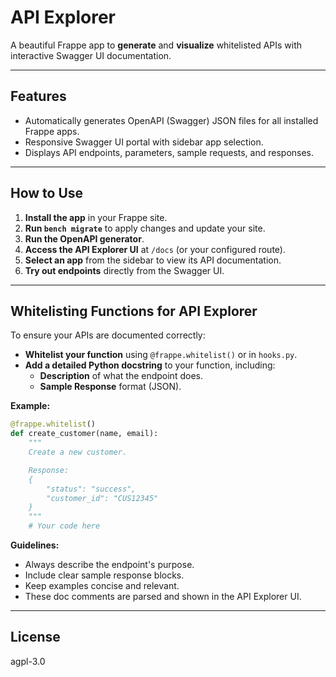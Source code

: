 # API Explorer

A beautiful Frappe app to **generate** and **visualize** whitelisted APIs with interactive Swagger UI documentation.

---

## Features

- Automatically generates OpenAPI (Swagger) JSON files for all installed Frappe apps.
- Responsive Swagger UI portal with sidebar app selection.
- Displays API endpoints, parameters, sample requests, and responses.

---

## How to Use

1. **Install the app** in your Frappe site.
2. **Run `bench migrate`** to apply changes and update your site.
3. **Run the OpenAPI generator**.
4. **Access the API Explorer UI** at `/docs` (or your configured route).
5. **Select an app** from the sidebar to view its API documentation.
6. **Try out endpoints** directly from the Swagger UI.

---

## Whitelisting Functions for API Explorer

To ensure your APIs are documented correctly:

- **Whitelist your function** using `@frappe.whitelist()` or in `hooks.py`.
- **Add a detailed Python docstring** to your function, including:
  - **Description** of what the endpoint does.
  - **Sample Response** format (JSON).

**Example:**

```python
@frappe.whitelist()
def create_customer(name, email):
    """
    Create a new customer.

    Response:
    {
        "status": "success",
        "customer_id": "CUS12345"
    }
    """
    # Your code here
```

**Guidelines:**
- Always describe the endpoint's purpose.
- Include clear sample response blocks.
- Keep examples concise and relevant.
- These doc comments are parsed and shown in the API Explorer UI.

---

## License

agpl-3.0